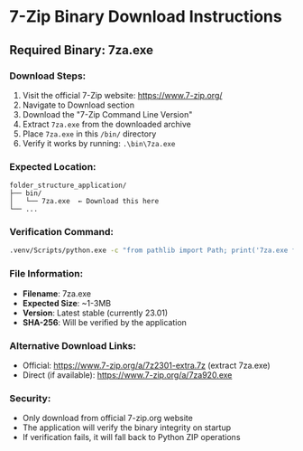 # 7-Zip Binary Download Instructions

## Required Binary: 7za.exe

### Download Steps:
1. Visit the official 7-Zip website: https://www.7-zip.org/
2. Navigate to Download section
3. Download the "7-Zip Command Line Version" 
4. Extract `7za.exe` from the downloaded archive
5. Place `7za.exe` in this `/bin/` directory
6. Verify it works by running: `.\bin\7za.exe`

### Expected Location:
```
folder_structure_application/
├── bin/
│   └── 7za.exe  ← Download this here
└── ...
```

### Verification Command:
```bash
.venv/Scripts/python.exe -c "from pathlib import Path; print('7za.exe found:', Path('bin/7za.exe').exists())"
```

### File Information:
- **Filename**: 7za.exe
- **Expected Size**: ~1-3MB
- **Version**: Latest stable (currently 23.01)
- **SHA-256**: Will be verified by the application

### Alternative Download Links:
- Official: https://www.7-zip.org/a/7z2301-extra.7z (extract 7za.exe)
- Direct (if available): https://www.7-zip.org/a/7za920.exe

### Security:
- Only download from official 7-zip.org website
- The application will verify the binary integrity on startup
- If verification fails, it will fall back to Python ZIP operations